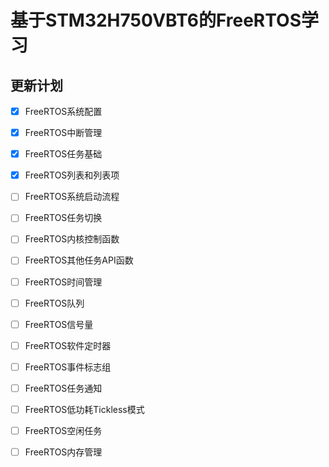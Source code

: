 # 基于STM32H750VBT6的FreeRTOS学习

## 更新计划

- [x] FreeRTOS系统配置

- [x] FreeRTOS中断管理

- [x] FreeRTOS任务基础

- [x] FreeRTOS列表和列表项

- [ ] FreeRTOS系统启动流程

- [ ] FreeRTOS任务切换

- [ ] FreeRTOS内核控制函数

- [ ] FreeRTOS其他任务API函数

- [ ] FreeRTOS时间管理

- [ ] FreeRTOS队列

- [ ] FreeRTOS信号量

- [ ] FreeRTOS软件定时器

- [ ] FreeRTOS事件标志组

- [ ] FreeRTOS任务通知

- [ ] FreeRTOS低功耗Tickless模式

- [ ] FreeRTOS空闲任务

- [ ] FreeRTOS内存管理
